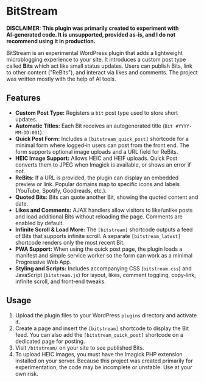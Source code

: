 # BitStream

**DISCLAIMER: This plugin was primarily created to experiment with AI‑generated code. It is unsupported, provided as‑is, and I do not recommend using it in production.**

BitStream is an experimental WordPress plugin that adds a lightweight microblogging experience to your site. It introduces a custom post type called **Bits** which act like small status updates. Users can publish Bits, link to other content ("ReBits"), and interact via likes and comments. The project was written mostly with the help of AI tools.

## Features

- **Custom Post Type:** Registers a `bit` post type used to store short updates.
- **Automatic Titles:** Each Bit receives an autogenerated title (`Bit #YYYY-MM-DD:001`).
- **Quick Post Form:** Includes a `[bitstream_quick_post]` shortcode for a minimal form where logged‑in users can post from the front end. The form supports optional image uploads and a URL field for ReBits.
- **HEIC Image Support:** Allows HEIC and HEIF uploads. Quick Post converts them to JPEG when Imagick is available, or shows an error if not.
- **ReBits:** If a URL is provided, the plugin can display an embedded preview or link. Popular domains map to specific icons and labels (YouTube, Spotify, Goodreads, etc.).
- **Quoted Bits:** Bits can quote another Bit, showing the quoted content and date.
- **Likes and Comments:** AJAX handlers allow visitors to like/unlike posts and load additional Bits without reloading the page. Comments are enabled by default.
- **Infinite Scroll & Load More:** The `[bitstream]` shortcode outputs a feed of Bits that supports infinite scroll. A separate `[bitstream_latest]` shortcode renders only the most recent Bit.
- **PWA Support:** When using the quick post page, the plugin loads a manifest and simple service worker so the form can work as a minimal Progressive Web App.
- **Styling and Scripts:** Includes accompanying CSS (`bitstream.css`) and JavaScript (`bitstream.js`) for layout, likes, comment toggling, copy‑link, infinite scroll, and front‑end tweaks.

## Usage

1. Upload the plugin files to your WordPress `plugins` directory and activate it.
2. Create a page and insert the `[bitstream]` shortcode to display the Bit feed. You can also add the `[bitstream_quick_post]` shortcode on a dedicated page for posting.
3. Visit `/bitstream/` on your site to see published Bits.
4. To upload HEIC images, you must have the Imagick PHP extension installed on your server.
Because this project was created primarily for experimentation, the code may be incomplete or unstable. Use at your own risk.


